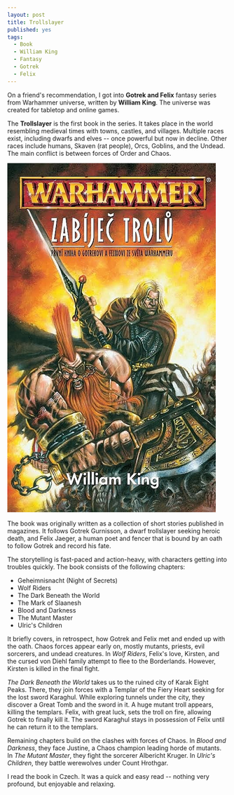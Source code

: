 ```yaml
---
layout: post
title: Trollslayer
published: yes
tags:
  - Book
  - William King
  - Fantasy
  - Gotrek
  - Felix
---
```

On a friend's recommendation, I got into **Gotrek and Felix** fantasy series from Warhammer universe, written by **William King**. The universe was created for tabletop and online games. 

The **Trollslayer** is the first book in the series. It takes place in the world resembling medieval times with towns, castles, and villages. Multiple races exist, including dwarfs and elves -- once powerful but now in decline. Other races include humans, Skaven (rat people), Orcs, Goblins, and the Undead. The main conflict is between forces of Order and Chaos.

![Trollslayer](/img/trollslayer.jpg)

The book was originally written as a collection of short stories published in magazines. It follows Gotrek Gurnisson, a dwarf trollslayer seeking heroic death, and Felix Jaeger, a human poet and fencer that is bound by an oath to follow Gotrek and record his fate. 

The storytelling is fast-paced and action-heavy, with characters getting into troubles quickly. The book consists of the following chapters:

 - Geheimnisnacht (Night of Secrets)
 - Wolf Riders
 - The Dark Beneath the World
 - The Mark of Slaanesh
 - Blood and Darkness
 - The Mutant Master
 - Ulric's Children

It briefly covers, in retrospect, how Gotrek and Felix met and ended up with the oath. Chaos forces appear early on, mostly mutants, priests, evil sorcerers, and undead creatures. In *Wolf Riders*, Felix's love, Kirsten, and the cursed von Diehl family attempt to flee to the Borderlands. However, Kirsten is killed in the final fight.

*The Dark Beneath the World* takes us to the ruined city of Karak Eight Peaks. There, they join forces with a Templar of the Fiery Heart seeking for the lost sword Karaghul. While exploring tunnels under the city, they discover a Great Tomb and the sword in it. A huge mutant troll appears, killing the templars. Felix, with great luck, sets the troll on fire, allowing Gotrek to finally kill it. The sword Karaghul stays in possession of Felix until he can return it to the templars.

Remaining chapters build on the clashes with forces of Chaos. In *Blood and Darkness*, they face  Justine, a Chaos champion leading horde of mutants. In *The Mutant Master*, they fight the sorcerer Albericht Kruger. In *Ulric's Children*, they battle werewolves under Count Hrothgar.

I read the book in Czech. It was a quick and easy read -- nothing very profound, but enjoyable and relaxing.

